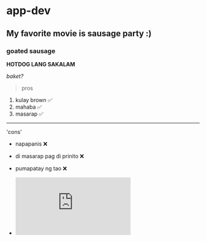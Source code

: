 # app-dev
## My favorite movie is sausage party :)
### goated sausage

**HOTDOG LANG SAKALAM**

*baket?*

>pros

1. kulay brown ✅
2. mahaba ✅
3. masarap ✅

---

'cons' 
- napapanis ❌
- di masarap pag di prinito ❌
- pumapatay ng tao ❌

- ![baklang nagla-laptop](https://www.facebook.com/photo.php?fbid=112203740857063&id=100752528668851&set=a.100752558668848)



